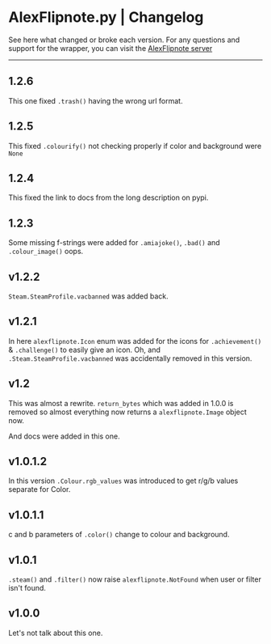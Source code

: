 # AlexFlipnote.py | Changelog

See here what changed or broke each version. For any questions and support for the wrapper, you can visit the [AlexFlipnote server](https://discord.gg/alexflipnote "AlexFlipnote")
 
---
## 1.2.6
This one fixed `.trash()` having the wrong url format.

## 1.2.5
This fixed `.colourify()` not checking properly if color and background were `None`
## 1.2.4
This fixed the link to docs from the long description on pypi.

## 1.2.3
Some missing f-strings were added for `.amiajoke()`, `.bad()` and `.colour_image()` oops.

## v1.2.2
`Steam.SteamProfile.vacbanned` was added back.

## v1.2.1
In here `alexflipnote.Icon` enum was added for the icons for `.achievement()` & `.challenge()`
to easily give an icon. Oh, and `.Steam.SteamProfile.vacbanned` was accidentally 
removed in this version.

## v1.2 
This was almost a rewrite. `return_bytes` which was added in 1.0.0 is removed so 
almost everything now returns a `alexflipnote.Image` object now. 

And docs were added in this one.

## v1.0.1.2
In this version `.Colour.rgb_values` was introduced to get r/g/b values separate for Color.
 
## v1.0.1.1
c and b parameters of `.color()` change to colour and background.

## v1.0.1
`.steam()` and `.filter()` now raise `alexflipnote.NotFound` when user or filter isn't found.

## v1.0.0
Let's not talk about this one.